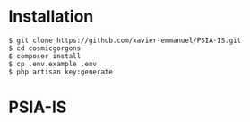 # Installation

```
$ git clone https://github.com/xavier-emmanuel/PSIA-IS.git
$ cd cosmicgorgons
$ composer install
$ cp .env.example .env
$ php artisan key:generate
```
# PSIA-IS
